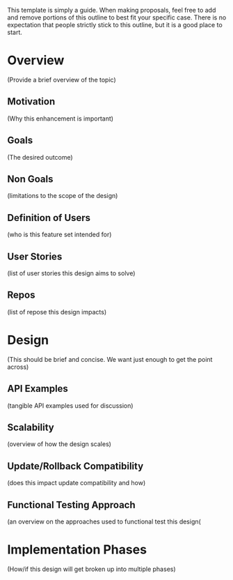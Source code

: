 This template is simply a guide. When making proposals, feel free to add and
remove portions of this outline to best fit your specific case. There is no
expectation that people strictly stick to this outline, but it is a good place
to start. 

# Overview
(Provide a brief overview of the topic)

## Motivation
(Why this enhancement is important)

## Goals
(The desired outcome)

## Non Goals
(limitations to the scope of the design)

## Definition of Users
(who is this feature set intended for)

## User Stories
(list of user stories this design aims to solve)

## Repos
(list of repose this design impacts)

# Design
(This should be brief and concise. We want just enough to get the point across)

## API Examples
(tangible API examples used for discussion)

## Scalability
(overview of how the design scales)

## Update/Rollback Compatibility
(does this impact update compatibility and how)

## Functional Testing Approach
(an overview on the approaches used to functional test this design(

# Implementation Phases
(How/if this design will get broken up into multiple phases)
